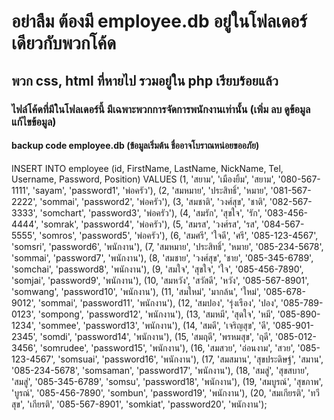 # อย่าลืม ต้องมี employee.db อยู่ในโฟลเดอร์เดียวกับพวกโค้ด

## พวก css, html ที่หายไป รวมอยู่ใน php เรียบร้อยแล้ว

### ไฟล์โค้ดที่มีในโฟลเดอร์นี้ มีเฉพาะพวกการจัดการพนักงานเท่านั้น (เพิ่ม ลบ ดูข้อมูล แก้ไขข้อมูล)


#### backup code employee.db (ข้อมูลเริ่มต้น ชื่ออาจโบราณหน่อยขออภัย) 

INSERT INTO employee (id, FirstName, LastName, NickName, Tel, Username, Password, Position)
VALUES 
(1, 'สยาม', 'เมืองยิ้ม', 'สยาม', '080-567-1111', 'sayam', 'password1', 'พ่อครัว'),
(2, 'สมหมาย', 'ประสิทธิ์', 'หมาย', '081-567-2222', 'sommai', 'password2', 'พ่อครัว'),
(3, 'สมชาติ', 'วงศ์สุข', 'ชาติ', '082-567-3333', 'somchart', 'password3', 'พ่อครัว'),
(4, 'สมรัก', 'สุขใจ', 'รัก', '083-456-4444', 'somrak', 'password4', 'พ่อครัว'),
(5, 'สมรส', 'วงศ์รส', 'รส', '084-567-5555', 'somros', 'password5', 'พ่อครัว'),
(6, 'สมศรี', 'ใจดี', 'ศรี', '085-123-4567', 'somsri', 'password6', 'พนักงาน'),
(7, 'สมหมาย', 'ประสิทธิ์', 'หมาย', '085-234-5678', 'sommai', 'password7', 'พนักงาน'),
(8, 'สมชาย', 'วงศ์สุข', 'ชาย', '085-345-6789', 'somchai', 'password8', 'พนักงาน'),
(9, 'สมใจ', 'สุขใจ', 'ใจ', '085-456-7890', 'somjai', 'password9', 'พนักงาน'),
(10, 'สมหวัง', 'สวัสดี', 'หวัง', '085-567-8901', 'somwang', 'password10', 'พนักงาน'),
(11, 'สมใหม่', 'มากล้น', 'ใหม่', '085-678-9012', 'sommai', 'password11', 'พนักงาน'),
(12, 'สมปอง', 'รุ่งเรือง', 'ปอง', '085-789-0123', 'sompong', 'password12', 'พนักงาน'),
(13, 'สมหมี', 'สุดใจ', 'หมี', '085-890-1234', 'sommee', 'password13', 'พนักงาน'),
(14, 'สมดี', 'เจริญสุข', 'ดี', '085-901-2345', 'somdi', 'password14', 'พนักงาน'),
(15, 'สมฤดี', 'พรหมสุข', 'ฤดี', '085-012-3456', 'somrudee', 'password15', 'พนักงาน'),
(16, 'สมสวย', 'อ่อนงาม', 'สวย', '085-123-4567', 'somsuai', 'password16', 'พนักงาน'),
(17, 'สมสมาน', 'สุขประดิษฐ์', 'สมาน', '085-234-5678', 'somsaman', 'password17', 'พนักงาน'),
(18, 'สมสู่', 'สุขสบาย', 'สมสู่', '085-345-6789', 'somsu', 'password18', 'พนักงาน'),
(19, 'สมบูรณ์', 'สุขภาพ', 'บูรณ์', '085-456-7890', 'sombun', 'password19', 'พนักงาน'),
(20, 'สมเกียรติ', 'ทวีสุข', 'เกียรติ', '085-567-8901', 'somkiat', 'password20', 'พนักงาน');
